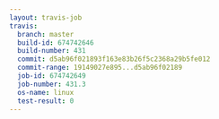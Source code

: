 ```yaml
---
layout: travis-job
travis:
  branch: master
  build-id: 674742646
  build-number: 431
  commit: d5ab96f021893f163e83b26f5c2368a29b5fe012
  commit-range: 19149027e895...d5ab96f02189
  job-id: 674742649
  job-number: 431.3
  os-name: linux
  test-result: 0
---
```

